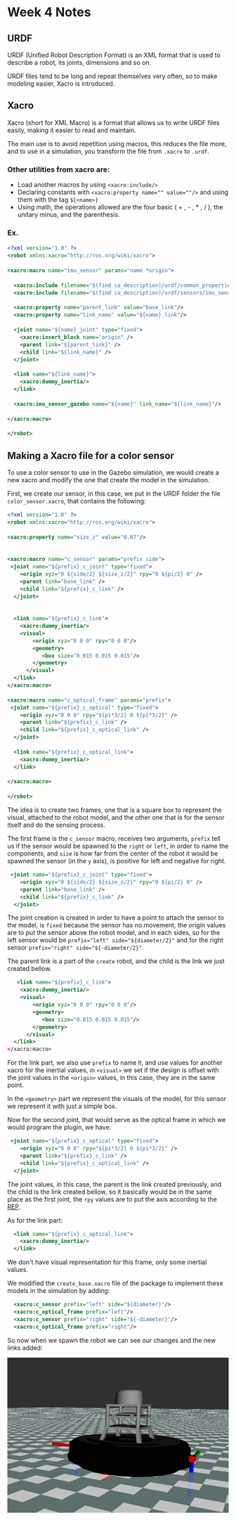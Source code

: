 # Week 4 Notes

## URDF

URDF (Unified Robot Description Format) is an XML format that is used to describe a robot, its joints, dimensions and so on.

URDF files tend to be long and repeat themselves very often, so to make modeling easier, Xacro is introduced.

## Xacro

Xacro (short for XML Macro) is a format that allows us to write URDF files easily, making it easier to read and maintain.

The main use is to avoid repetition using macros, this reduces the file more, and to use in a simulation, you transform the file from `.xacro` to `.urdf`.

### Other utilities from xacro are:

* Load another macros by using `<xacro:include/>` 
* Declaring constants with `<xacro:property name="" value=""/>` and using them with the tag `${<name>}`
* Using math, the operations allowed are the four basic ( + , - , * , / ), the unitary minus, and the parenthesis.

### Ex.

```xml
<?xml version="1.0" ?>
<robot xmlns:xacro="http://ros.org/wiki/xacro">

<xacro:macro name="imu_sensor" params="name *origin">

  <xacro:include filename="$(find ca_description)/urdf/common_properties.xacro"/>
  <xacro:include filename="$(find ca_description)/urdf/sensors/imu_sensor_gazebo.xacro"/>

  <xacro:property name="parent_link" value="base_link"/>
  <xacro:property name="link_name" value="${name}_link"/>

  <joint name="${name}_joint" type="fixed">
    <xacro:insert_block name="origin" />
    <parent link="${parent_link}" />
    <child link="${link_name}" />
  </joint>

  <link name="${link_name}">
    <xacro:dummy_inertia/>
  </link>

  <xacro:imu_sensor_gazebo name="${name}" link_name="${link_name}"/>

</xacro:macro>

</robot>
```

## Making a Xacro file for a color sensor

To use a color sensor to use in the Gazebo simulation, we would create a new xacro and modify the one that create the model in the simulation.

First, we create our sensor, in this case, we put in the URDF folder the file `color_sensor.xacro`, that contains the following:

```xml
<?xml version="1.0" ?>
<robot xmlns:xacro="http://ros.org/wiki/xacro">

<xacro:property name="size_z" value="0.07"/>


<xacro:macro name="c_sensor" params="prefix side">
 <joint name="${prefix}_c_joint" type="fixed">
    <origin xyz="0 ${side/2} ${size_z/2}" rpy="0 ${pi/2} 0" />
    <parent link="base_link" />
    <child link="${prefix}_c_link" />
  </joint>


  <link name="${prefix}_c_link">
    <xacro:dummy_inertia/>
    <visual>
        <origin xyz="0 0 0" rpy="0 0 0"/>
        <geometry>
           <box size="0.015 0.015 0.015"/>
        </geometry>
      </visual>
  </link>
</xacro:macro>

<xacro:macro name="c_optical_frame" params="prefix">
 <joint name="${prefix}_c_optical" type="fixed">
    <origin xyz="0 0 0" rpy="${pi*3/2} 0 ${pi*3/2}" />
    <parent link="${prefix}_c_link" />
    <child link="${prefix}_c_optical_link" />
  </joint>

  <link name="${prefix}_c_optical_link">
    <xacro:dummy_inertia/>
  </link>

</xacro:macro>  

</robot>
```

The idea is to create two frames, one that is a square box to represent the visual, attached to the robot model, and the other one that is for the sensor itself and do the sensing process.

The first frame is the `c_sensor` macro, receives two arguments, `prefix` tell us if the sensor would be spawned to the `right` or `left`, in order to name the components, and `size` is how far from the center of the robot it would be spawned the sensor (in the `y` axis), is positive for left and negative for right.


```xml
 <joint name="${prefix}_c_joint" type="fixed">
    <origin xyz="0 ${side/2} ${size_z/2}" rpy="0 ${pi/2} 0" />
    <parent link="base_link" />
    <child link="${prefix}_c_link" />
  </joint>
  ```

  The joint creation is created in order to have a point to attach the sensor to the model, is `fixed` because the sensor has no movement, the origin values are to put the sensor above the robot model, and in each sides, so for the left sensor would be `prefix="left" side="${diameter/2}"` and for the right sensor `prefix="right" side="${-diameter/2}"`.

  The parent link is a part of the `create` robot, and the child is the link we just created bellow.

```xml
   <link name="${prefix}_c_link">
    <xacro:dummy_inertia/>
    <visual>
        <origin xyz="0 0 0" rpy="0 0 0"/>
        <geometry>
           <box size="0.015 0.015 0.015"/>
        </geometry>
      </visual>
  </link>
</xacro:macro>
```

For the link part, we also use `prefix` to name it, and use values for another xacro for the inertial values, in `<visual>` we set if the design is offset with the joint values in the `<origin>` values, in this case, they are in the same point.

In the `<geometry>` part we represent the visuals of the model, for this sensor we represent it with just a simple box.

Now for the second joint, that would serve as the optical frame in which we would program the plugin, we have:

```xml
 <joint name="${prefix}_c_optical" type="fixed">
    <origin xyz="0 0 0" rpy="${pi*3/2} 0 ${pi*3/2}" />
    <parent link="${prefix}_c_link" />
    <child link="${prefix}_c_optical_link" />
  </joint>
  ```

  The joint values, in this case, the parent is the link created previously, and the child is the link created bellow, so it basically would be in the same place as the first joint, the `rpy` values are to put the axis according to the [REP](https://www.ros.org/reps/rep-0103.html).

  As for the link part:

```xml
  <link name="${prefix}_c_optical_link">
    <xacro:dummy_inertia/>
  </link>
  ```

  We don't have visual representation for this frame, only some inertial values.

  We modified the `create_base.xacro` file of the package to implement these models in the simulation by adding:

  ```xml
    <xacro:c_sensor prefix="left" side="${diameter}"/>
    <xacro:c_optical_frame prefix="left"/>
    <xacro:c_sensor prefix="right" side="${-diameter}"/>
    <xacro:c_optical_frame prefix="right"/>
```

So now when we spawn the robot we can see our changes and the new links added:

![robot1](media/robot1.png)